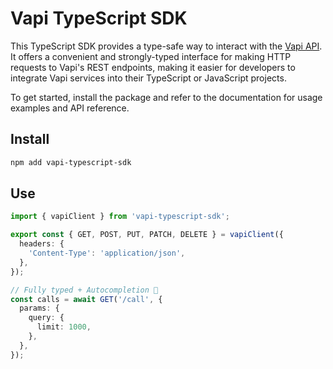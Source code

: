 # Vapi TypeScript SDK

This TypeScript SDK provides a type-safe way to interact with the [Vapi API](https://docs.vapi.ai/api-reference/assistants/create-assistant). It offers a convenient and strongly-typed interface for making HTTP requests to Vapi's REST endpoints, making it easier for developers to integrate Vapi services into their TypeScript or JavaScript projects.

To get started, install the package and refer to the documentation for usage examples and API reference.

## Install

```bash
npm add vapi-typescript-sdk
```

## Use

```ts
import { vapiClient } from 'vapi-typescript-sdk';

export const { GET, POST, PUT, PATCH, DELETE } = vapiClient({
  headers: {
    'Content-Type': 'application/json',
  },
});

// Fully typed + Autocompletion 🎉
const calls = await GET('/call', {
  params: {
    query: {
      limit: 1000,
    },
  },
});
```
